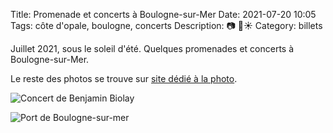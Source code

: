 Title: Promenade et concerts à Boulogne-sur-Mer
Date: 2021-07-20 10:05
Tags: côte d'opale, boulogne, concerts
Description: 📷 🎸☀️
Category: billets

Juillet 2021, sous le soleil d'été. Quelques promenades et concerts à Boulogne-sur-Mer.

Le reste des photos se trouve sur [site dédié à la photo](https://photos.loeuillet.org/index.php?/category/755).

![Concert de Benjamin Biolay]({static}/images/promenade-concerts-boulogne/biolay.jpg#mid "Concert de Benjamin Biolay")

![Port de Boulogne-sur-mer]({static}/images/promenade-concerts-boulogne/boulogne.jpg#full "Port de Boulogne-sur-mer")

